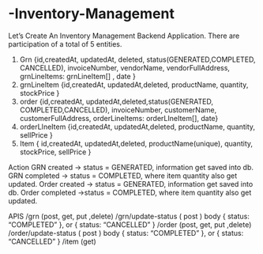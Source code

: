 # -Inventory-Management

Let’s Create An Inventory Management Backend Application. There are participation of a total of 5 entities.
1.  Grn
{id,createdAt, updatedAt, deleted, status(GENERATED,COMPLETED, CANCELLED),  invoiceNumber, vendorName, vendorFullAddress, grnLineItems: grnLineItem[] , date }
2.  grnLineItem
 {id,createdAt, updatedAt,deleted,  productName, quantity, stockPrice }
3.  order
{id,createdAt, updatedAt,deleted,status(GENERATED, COMPLETED,CANCELLED),  invoiceNumber, customerName, customerFullAddress, orderLineItems: orderLIneItem[], date}
4.  orderLIneItem
{id,createdAt, updatedAt,deleted,  productName, quantity, sellPrice }
5.  Item
{ id,createdAt, updatedAt,deleted, productName(unique), quantity, stockPrice, sellPrice }


Action
GRN created -> status = GENERATED, information get saved into db.
GRN completed -> status = COMPLETED, where item quantity also get updated.
Order created ->  status = GENERATED, information get saved into db.
Order completed ->status = COMPLETED, where item quantity also get updated.

APIS
/grn (post, get, put ,delete)
/grn/update-status ( post ) body { status: “COMPLETED” }, or { status: “CANCELLED” }
/order (post, get, put ,delete)
/order/update-status ( post ) body { status: “COMPLETED” }, or { status: “CANCELLED” }
/item (get)
<!-- 9508631511 -->